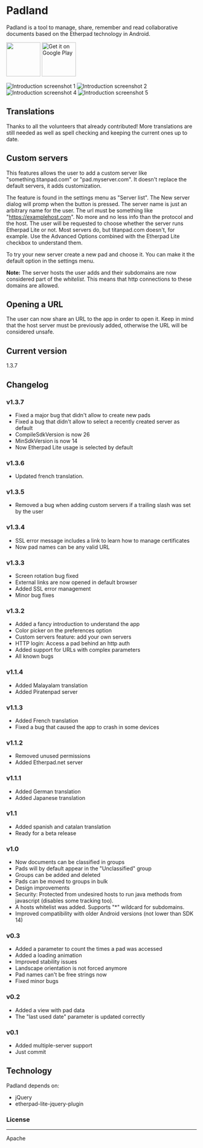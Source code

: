 # Padland
Padland is a tool to manage, share, remember and read collaborative documents based on the Etherpad technology in Android.

<a href="https://f-droid.org/repository/browse/?fdid=com.mikifus.padland" target="_blank">
<img src="https://f-droid.org/badge/get-it-on.png" height="90"/></a>

<a href='https://play.google.com/store/apps/details?id=com.mikifus.padland'>
<img alt='Get it on Google Play' src='https://play.google.com/intl/en_us/badges/images/generic/en_badge_web_generic.png'  height="90" /></a>

![Introduction screenshot 1](docs/Screenshot_1.png)
![Introduction screenshot 2](docs/Screenshot_2.png)
![Introduction screenshot 4](docs/Screenshot_4.png)
![Introduction screenshot 5](docs/Screenshot_5.png)

## Translations
Thanks to all the volunteers that already contributed!
More translations are still needed as well as spell checking and keeping the current ones up to date.

## Custom servers

This features allows the user to add a custom server like "something.titanpad.com" or "pad.myserver.com". It doesn't replace the default servers, it adds customization.

The feature is found in the settings menu as "Server list". The New server dialog will promp when the button is pressed. The server name is just an arbitrary name for the user.
The url must be something like "https://examplehost.com". No more and no less info than the protocol and the host.
The user will be requested to choose whether the server runs Etherpad Lite or not. Most servers do, but titanpad.com doesn't, for example. Use the Advanced Options combined with the Etherpad Lite checkbox to understand them.

To try your new server create a new pad and choose it. You can make it the default option in the settings menu.

**Note:** The server hosts the user adds and their subdomains are now considered part of the _whitelist_. This means that http connections to these domains are allowed.

## Opening a URL

The user can now share an URL to the app in order to open it. Keep in mind that the host server must be previously added, otherwise the URL will be considered unsafe. 

## Current version
1.3.7

## Changelog
### v1.3.7
- Fixed a major bug that didn't allow to create new pads
- Fixed a bug that didn't allow to select a recently created server as default
- CompileSdkVersion is now 26
- MinSdkVersion is now 14
- Now Etherpad Lite usage is selected by default

### v1.3.6
- Updated french translation.

### v1.3.5
- Removed a bug when adding custom servers if a trailing slash was set by the user

### v1.3.4
- SSL error message includes a link to learn how to manage certificates
- Now pad names can be any valid URL

### v1.3.3
- Screen rotation bug fixed
- External links are now opened in default browser
- Added SSL error management
- Minor bug fixes

### v1.3.2
- Added a fancy introduction to understand the app
- Color picker on the preferences option
- Custom servers feature: add your own servers
- HTTP login: Access a pad behind an http auth
- Added support for URLs with complex parameters
- All known bugs

### v1.1.4
- Added Malayalam translation
- Added Piratenpad server

### v1.1.3
- Added French translation
- Fixed a bug that caused the app to crash in some devices

### v1.1.2
- Removed unused permissions
- Added Etherpad.net server

### v1.1.1
- Added German translation
- Added Japanese translation

### v1.1
- Added spanish and catalan translation
- Ready for a beta release

### v1.0
- Now documents can be classified in groups
- Pads will by default appear in the "Unclassified" group
- Groups can be added and deleted
- Pads can be moved to groups in bulk
- Design improvements
- Security: Protected from undesired hosts to run java methods from javascript (disables some tracking too).
- A hosts whitelist was added. Supports "*" wildcard for subdomains.
- Improved compatibility with older Android versions (not lower than SDK 14)

### v0.3
- Added a parameter to count the times a pad was accessed
- Added a loading animation
- Improved stability issues
- Landscape orientation is not forced anymore
- Pad names can't be free strings now
- Fixed minor bugs

### v0.2
- Added a view with pad data
- The "last used date" parameter is updated correctly

### v0.1
- Added multiple-server support
- Just commit

## Technology
Padland depends on:
- jQuery
- etherpad-lite-jquery-plugin


### License
----
Apache



[Etherpad]:http://etherpad.org/
[etherpad-lite-jquery-plugin]:https://github.com/ether/etherpad-lite-jquery-plugin
